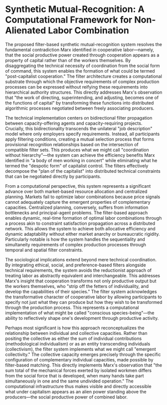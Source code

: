 
# Synthetic Mutual-Recognition: A Computational Framework for Non-Alienated Labor Combination

The proposed filter-based synthetic mutual-recognition system resolves the fundamental contradiction Marx identified in cooperative labor—namely, that the social productive power created through cooperation appears as a property of capital rather than of the workers themselves. By disaggregating the technical necessity of coordination from the social form of command, this system enables the formation of what could be termed "post-capitalist cooperation." The filter architecture creates a computational substrate through which the objective requirements of complex production processes can be expressed without reifying these requirements into hierarchical authority structures. This directly addresses Marx's observation that "the work of directing, superintending, and adjusting, becomes one of the functions of capital" by transforming these functions into distributed algorithmic processes negotiated between freely associating producers.

The technical implementation centers on bidirectional filter propagation between capacity-offering agents and capacity-requiring projects. Crucially, this bidirectionality transcends the unilateral "job description" model where only employers specify requirements. Instead, all participants apply filtering conditions, creating a mutual selection process that forms provisional recognition relationships based on the intersection of compatible filter sets. This produces what we might call "coordination without hierarchy"—the system can achieve the efficiency benefits Marx identified in "a body of men working in concert" while eliminating what he termed the "despotic form" of capitalist control. The filters effectively decompose the "plan of the capitalist" into distributed technical constraints that can be negotiated directly by participants.

From a computational perspective, this system represents a significant advance over both market-based resource allocation and centralized planning. Markets fail to optimize labor combinations because price signals cannot adequately capture the emergent properties of complementary capacities. Centralized planning, conversely, suffers from information bottlenecks and principal-agent problems. The filter-based approach enables dynamic, real-time formation of optimal labor combinations through a process akin to constraint satisfaction propagation across a distributed network. This allows the system to achieve both allocative efficiency and dynamic adaptability without either market anarchy or bureaucratic rigidity. Particularly notable is how the system handles the sequentiality and simultaneity requirements of complex production processes through temporal and spatial filter constraints.

The sociological implications extend beyond mere technical coordination. By integrating ethical, social, and preference-based filters alongside technical requirements, the system avoids the reductionist approach of treating labor as abstractly equivalent and interchangeable. This addresses Marx's insight that cooperation transforms not only productive output but the workers themselves, who "strip off the fetters of individuality, and develop the capabilities of their species." The filter system acknowledges the transformative character of cooperative labor by allowing participants to specify not just what they can produce but how they wish to be transformed through the production process. This represents a computational implementation of what might be called "conscious species-being"—the ability to reflectively shape one's development through productive activity.

Perhaps most significant is how this approach reconceptualizes the relationship between individual and collective capacities. Rather than positing the collective as either the sum of individual contributions (methodological individualism) or as an entity transcending individuals (collectivism), the filter system implements what we might call "emergent collectivity." The collective capacity emerges precisely through the specific configuration of complementary individual capacities, made possible by filter-based matching. This directly implements Marx's observation that "the sum total of the mechanical forces exerted by isolated workmen differs from the social force that is developed, when many hands take part simultaneously in one and the same undivided operation." The computational infrastructure thus makes visible and directly accessible what under capitalism appears as an alien power standing above the producers—the social productive power of combined labor.
